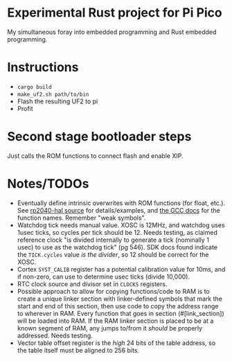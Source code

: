 # Experimental Rust project for Pi Pico
My simultaneous foray into embedded programming and Rust embedded programming.

# Instructions
* `cargo build`
* `make_uf2.sh path/to/bin`
* Flash the resulting UF2 to pi
* Profit

# Second stage bootloader steps
Just calls the ROM functions to connect flash and enable XIP.

# Notes/TODOs
* Eventually define intrinsic overwrites with ROM functions (for float, etc.).
   See [rp2040-hal source][1] for details/examples, and [the GCC docs][2] for
   the function names. Remember "weak symbols".
* Watchdog tick needs manual value. XOSC is 12MHz, and watchdog uses 1usec
   ticks, so cycles per tick should be 12. Needs testing, as claimed reference
   clock "is divided internally to generate a tick (nominally 1 usec) to use
   as the watchdog tick" (pg 546). SDK docs found indicate the `TICK.cycles`
   value _is the divider_, so 12 should be correct for the XOSC.
* Cortex `SYST_CALIB` register has a potential calibration value for 10ms,
   and if non-zero, can use to determine usec ticks (divide 10,000).
* RTC clock source and divisor set in `CLOCKS` registers.
* Possible approach to allow for copying functions/code to RAM is to create a
   unique linker section with linker-defined symbols that mark the start and
   end of this section, then use code to copy the address range to wherever in
   RAM. Every function that goes in section (#\[link_section\]) will be loaded
   into RAM. If the RAM linker section is placed to be at a known segment of
   RAM, any jumps to/from it _should_ be properly addressed. Needs testing.
* Vector table offset register is the _high_ 24 bits of the table address, so
   the table itself must be aligned to 256 bits.

[1]: https://github.com/rp-rs/rp-hal/blob/main/rp2040-hal/src/float/div.rs
[2]: https://gcc.gnu.org/onlinedocs/gccint/Soft-float-library-routines.html
